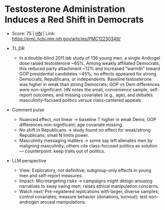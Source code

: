 # Testosterone Administration Induces a Red Shift in Democrats

- Score: 75 | [HN](https://news.ycombinator.com/item?id=45628373) | Link: https://pmc.ncbi.nlm.nih.gov/articles/PMC12230349/

- TL;DR
    - In a double-blind 2011 lab study of 136 young men, a single Androgel dose raised testosterone ~65%. Among weakly affiliated Democrats, this reduced party attachment ~12% and increased “warmth” toward GOP presidential candidates ~45%; no effects appeared for strong Democrats, Republicans, or independents. Baseline testosterone was higher in weak than strong Democrats; GOP vs Dem differences were non-significant. HN notes the small, convenience sample, self-report outcomes, and missing covariates (e.g., age), and debates masculinity-focused politics versus class-centered appeals.

- Comment pulse
    - Nuanced effect, not linear → baseline T higher in weak Dems; GOP differences non-significant; age covariate missing.
    - No shift in Republicans → study found no effect for weak/strong Republicans; small N limits power.
    - Masculinity messaging matters → some say left alienates men by maligning masculinity; others cite class-focused politics as solution — counterpoint: keep traits out of politics.

- LLM perspective
    - View: Exploratory, not definitive; subgroup-only effects in young men and self-report measures.
    - Impact: Microtargeting risks → campaigns might design arousing narratives to sway swing men; raises ethical manipulation concerns.
    - Watch next: Pre-registered replications with larger, diverse samples; control covariates; measure behavior (donations, turnout); test non-androgen arousal manipulations.
